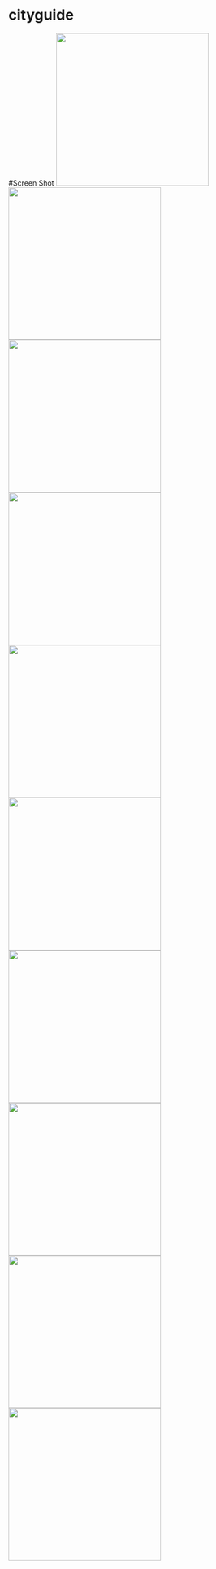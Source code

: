 # cityguide

#Screen Shot
<img src="https://i.imgur.com/orSAkOL.jpg" width="300">
<img src="https://i.imgur.com/4t5PBcI.jpg" width="300">
<img src="https://i.imgur.com/zoeoytj.jpg" width="300">
<img src="https://i.imgur.com/OTPwkxA.jpg" width="300">
<img src="https://i.imgur.com/MEB2C70.jpg" width="300">
<img src="https://i.imgur.com/NPGdWSx.jpg" width="300">
<img src="https://i.imgur.com/HnKMofP.jpg" width="300">
<img src="https://i.imgur.com/YfKQQzu.jpg" width="300">
<img src="https://i.imgur.com/had2n4U.jpg" width="300">
<img src="https://i.imgur.com/362BPNP.jpg" width="300">


